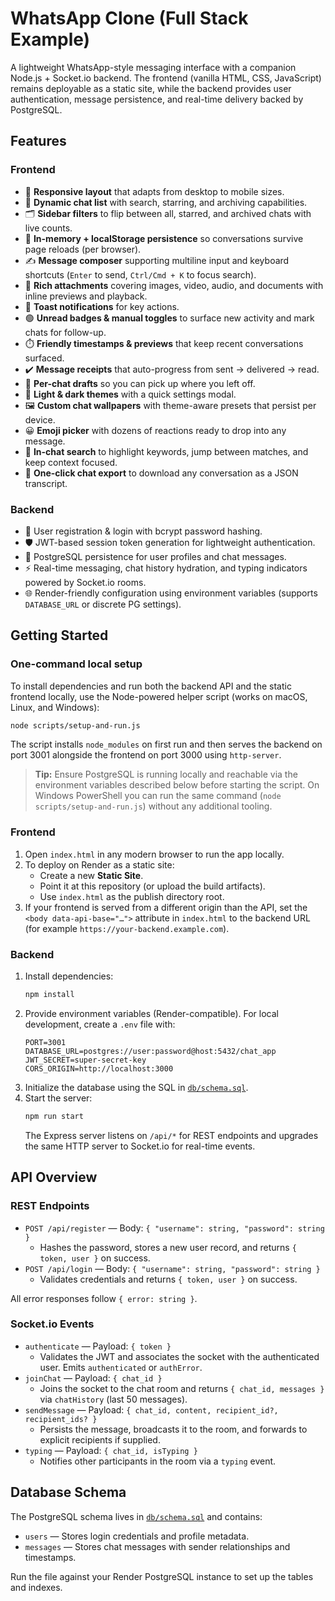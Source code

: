 # WhatsApp Clone (Full Stack Example)

A lightweight WhatsApp-style messaging interface with a companion Node.js + Socket.io backend. The frontend (vanilla HTML, CSS, JavaScript) remains deployable as a static site, while the backend provides user authentication, message persistence, and real-time delivery backed by PostgreSQL.

## Features

### Frontend
- 📱 **Responsive layout** that adapts from desktop to mobile sizes.
- 💬 **Dynamic chat list** with search, starring, and archiving capabilities.
- 🗂️ **Sidebar filters** to flip between all, starred, and archived chats with live counts.
- 🧠 **In-memory + localStorage persistence** so conversations survive page reloads (per browser).
- ✍️ **Message composer** supporting multiline input and keyboard shortcuts (`Enter` to send, `Ctrl/Cmd + K` to focus search).
- 📎 **Rich attachments** covering images, video, audio, and documents with inline previews and playback.
- 🔔 **Toast notifications** for key actions.
- 🟢 **Unread badges & manual toggles** to surface new activity and mark chats for follow-up.
- ⏱️ **Friendly timestamps & previews** that keep recent conversations surfaced.
- ✔️ **Message receipts** that auto-progress from sent → delivered → read.
- 📝 **Per-chat drafts** so you can pick up where you left off.
- 🎨 **Light & dark themes** with a quick settings modal.
- 🖼️ **Custom chat wallpapers** with theme-aware presets that persist per device.
- 😀 **Emoji picker** with dozens of reactions ready to drop into any message.
- 🔎 **In-chat search** to highlight keywords, jump between matches, and keep context focused.
- 📄 **One-click chat export** to download any conversation as a JSON transcript.

### Backend
- 🔐 User registration & login with bcrypt password hashing.
- 🛡️ JWT-based session token generation for lightweight authentication.
- 💾 PostgreSQL persistence for user profiles and chat messages.
- ⚡ Real-time messaging, chat history hydration, and typing indicators powered by Socket.io rooms.
- 🌐 Render-friendly configuration using environment variables (supports `DATABASE_URL` or discrete PG settings).

## Getting Started

### One-command local setup
To install dependencies and run both the backend API and the static frontend locally, use the Node-powered helper script (works on macOS, Linux, and Windows):

```bash
node scripts/setup-and-run.js
```

The script installs `node_modules` on first run and then serves the backend on port 3001 alongside the frontend on port 3000 using `http-server`.

> **Tip:** Ensure PostgreSQL is running locally and reachable via the environment variables described below before starting the script. On Windows PowerShell you can run the same command (`node scripts/setup-and-run.js`) without any additional tooling.

### Frontend
1. Open `index.html` in any modern browser to run the app locally.
2. To deploy on Render as a static site:
   - Create a new **Static Site**.
   - Point it at this repository (or upload the build artifacts).
   - Use `index.html` as the publish directory root.
3. If your frontend is served from a different origin than the API, set the `<body data-api-base="…">`
   attribute in `index.html` to the backend URL (for example `https://your-backend.example.com`).

### Backend
1. Install dependencies:
   ```bash
   npm install
   ```
2. Provide environment variables (Render-compatible). For local development, create a `.env` file with:
   ```env
   PORT=3001
   DATABASE_URL=postgres://user:password@host:5432/chat_app
   JWT_SECRET=super-secret-key
   CORS_ORIGIN=http://localhost:3000
   ```
3. Initialize the database using the SQL in [`db/schema.sql`](db/schema.sql).
4. Start the server:
   ```bash
   npm run start
   ```
   The Express server listens on `/api/*` for REST endpoints and upgrades the same HTTP server to Socket.io for real-time events.

## API Overview

### REST Endpoints
- `POST /api/register` — Body: `{ "username": string, "password": string }`
  - Hashes the password, stores a new user record, and returns `{ token, user }` on success.
- `POST /api/login` — Body: `{ "username": string, "password": string }`
  - Validates credentials and returns `{ token, user }` on success.

All error responses follow `{ error: string }`.

### Socket.io Events
- `authenticate` — Payload: `{ token }`
  - Validates the JWT and associates the socket with the authenticated user. Emits `authenticated` or `authError`.
- `joinChat` — Payload: `{ chat_id }`
  - Joins the socket to the chat room and returns `{ chat_id, messages }` via `chatHistory` (last 50 messages).
- `sendMessage` — Payload: `{ chat_id, content, recipient_id?, recipient_ids? }`
  - Persists the message, broadcasts it to the room, and forwards to explicit recipients if supplied.
- `typing` — Payload: `{ chat_id, isTyping }`
  - Notifies other participants in the room via a `typing` event.

## Database Schema

The PostgreSQL schema lives in [`db/schema.sql`](db/schema.sql) and contains:
- `users` — Stores login credentials and profile metadata.
- `messages` — Stores chat messages with sender relationships and timestamps.

Run the file against your Render PostgreSQL instance to set up the tables and indexes.
